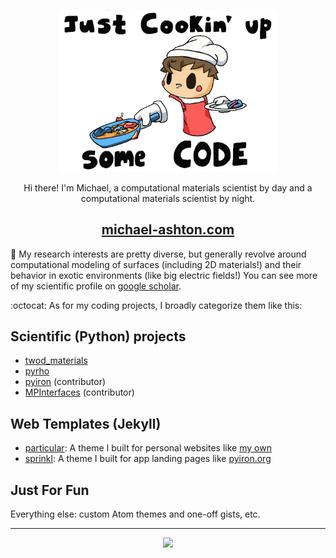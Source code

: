 <p align="center">
  <img src="banner.gif" width="350px"/>
</p>

<p align="center">
  Hi there! I'm Michael, a computational materials scientist by day and a computational materials scientist by night.
</p>

<h2 align="center">
  <a href="https://www.michael-ashton.com">michael-ashton.com</a>
</h2>

:microscope: My research interests are pretty diverse, but generally revolve around
computational modeling of surfaces (including 2D materials!) and their behavior in exotic environments (like big electric fields!)
You can see more of my scientific profile on [google scholar](https://scholar.google.com/citations?user=SgAQKZIAAAAJ&hl=en).

:octocat: As for my coding projects, I broadly categorize them like this:

Scientific (Python) projects
---
- [twod_materials](https://github.com/ashtonmv/twod_materials)
- [pyrho](https://github.com/ashtonmv/pyrho)
- [pyiron](https://github.com/pyiron/pyiron) (contributor)
- [MPInterfaces](https://github.com/henniggroup/mpinterfaces) (contributor)

Web Templates (Jekyll)
---
- [particular](https://github.com/ashtonmv/particular): A theme I built for personal websites like [my own](https://www.michael-ashton.com)
- [sprinkl](https://github.com/ashtonmv/sprinkl): A theme I built for app landing pages like [pyiron.org](https://pyiron.org)

Just For Fun
---
Everything else: custom Atom themes and one-off gists, etc.
</p>

---

<p align="center">
  <img src="https://github-readme-stats.vercel.app/api?username=ashtonmv&show_icons=true&theme=radical)](https://github.com/anuraghazra/github-readme-stats"/>
</p>

